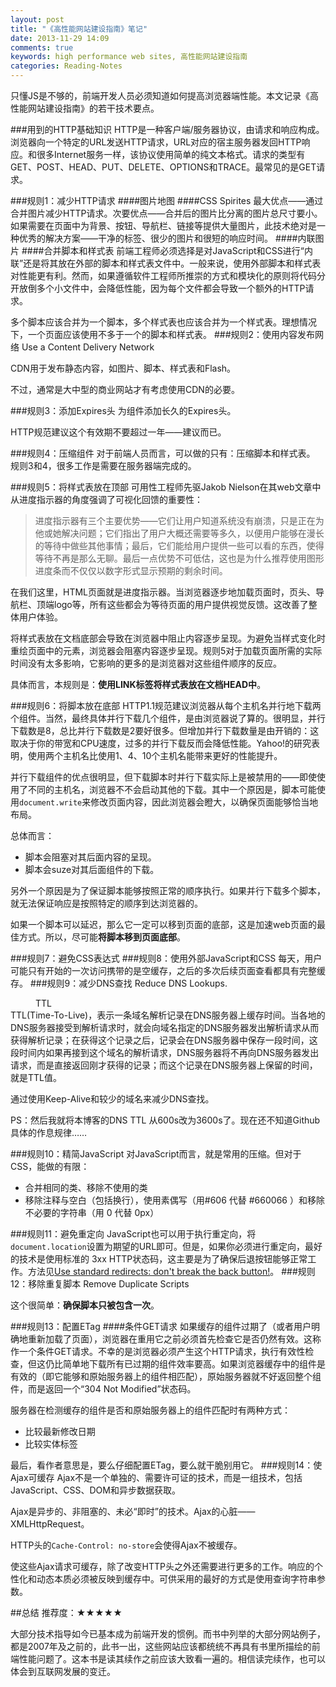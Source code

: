 ```yaml
---
layout: post
title: "《高性能网站建设指南》笔记"
date: 2013-11-29 14:09
comments: true
keywords: high performance web sites, 高性能网站建设指南
categories: Reading-Notes
---
```

只懂JS是不够的，前端开发人员必须知道如何提高浏览器端性能。本文记录《高性能网站建设指南》的若干技术要点。
<!-- more -->
###用到的HTTP基础知识
HTTP是一种客户端/服务器协议，由请求和响应构成。浏览器向一个特定的URL发送HTTP请求，URL对应的宿主服务器发回HTTP响应。和很多Internet服务一样，该协议使用简单的纯文本格式。请求的类型有GET、POST、HEAD、PUT、DELETE、OPTIONS和TRACE。最常见的是GET请求。

###规则1：减少HTTP请求
####图片地图
####CSS Spirites
最大优点——通过合并图片减少HTTP请求。次要优点——合并后的图片比分离的图片总尺寸要小。如果需要在页面中为背景、按钮、导航栏、链接等提供大量图片，此技术绝对是一种优秀的解决方案——干净的标签、很少的图片和很短的响应时间。
####内联图片
####合并脚本和样式表
前端工程师必须选择是对JavaScript和CSS进行“内联”还是将其放在外部的脚本和样式表文件中。一般来说，使用外部脚本和样式表对性能更有利。然而，如果遵循软件工程师所推崇的方式和模块化的原则将代码分开放倒多个小文件中，会降低性能，因为每个文件都会导致一个额外的HTTP请求。

多个脚本应该合并为一个脚本，多个样式表也应该合并为一个样式表。理想情况下，一个页面应该使用不多于一个的脚本和样式表。
###规则2：使用内容发布网络
Use a Content Delivery Network

CDN用于发布静态内容，如图片、脚本、样式表和Flash。

不过，通常是大中型的商业网站才有考虑使用CDN的必要。

###规则3：添加Expires头
为组件添加长久的Expires头。

HTTP规范建议这个有效期不要超过一年——建议而已。

###规则4：压缩组件
对于前端人员而言，可以做的只有：压缩脚本和样式表。
规则3和4，很多工作是需要在服务器端完成的。

###规则5：将样式表放在顶部
可用性工程师先驱Jakob Nielson在其web文章中从进度指示器的角度强调了可视化回馈的重要性：

> 进度指示器有三个主要优势——它们让用户知道系统没有崩溃，只是正在为他或她解决问题；它们指出了用户大概还需要等多久，以便用户能够在漫长的等待中做些其他事情；最后，它们能给用户提供一些可以看的东西，使得等待不再是那么无聊。最后一点优势不可低估，这也是为什么推荐使用图形进度条而不仅仅以数字形式显示预期的剩余时间。

在我们这里，HTML页面就是进度指示器。当浏览器逐步地加载页面时，页头、导航栏、顶端logo等，所有这些都会为等待页面的用户提供视觉反馈。这改善了整体用户体验。

将样式表放在文档底部会导致在浏览器中阻止内容逐步呈现。为避免当样式变化时重绘页面中的元素，浏览器会阻塞内容逐步呈现。规则5对于加载页面所需的实际时间没有太多影响，它影响的更多的是浏览器对这些组件顺序的反应。

具体而言，本规则是：<strong>使用LINK标签将样式表放在文档HEAD中</strong>。

###规则6：将脚本放在底部
HTTP1.1规范建议浏览器从每个主机名并行地下载两个组件。当然，最终具体并行下载几个组件，是由浏览器说了算的。很明显，并行下载数是8，总比并行下载数是2要好很多。但增加并行下载数量是由开销的：这取决于你的带宽和CPU速度，过多的并行下载反而会降低性能。Yahoo!的研究表明，使用两个主机名比使用1、4、10个主机名能带来更好的性能提升。

并行下载组件的优点很明显，但下载脚本时并行下载实际上是被禁用的——即使使用了不同的主机名，浏览器不不会启动其他的下载。其中一个原因是，脚本可能使用`document.write`来修改页面内容，因此浏览器会瞪大，以确保页面能够恰当地布局。

总体而言：

+ 脚本会阻塞对其后面内容的呈现。
+ 脚本会suze对其后面组件的下载。

另外一个原因是为了保证脚本能够按照正常的顺序执行。如果并行下载多个脚本，就无法保证响应是按照特定的顺序到达浏览器的。

如果一个脚本可以延迟，那么它一定可以移到页面的底部，这是加速web页面的最佳方式。所以，尽可能<strong>将脚本移到页面底部</strong>。

###规则7：避免CSS表达式
###规则8：使用外部JavaScript和CSS
每天，用户可能只有开始的一次访问携带的是空缓存，之后的多次后续页面查看都具有完整缓存。
###规则9：减少DNS查找
Reduce DNS Lookups.

<dd>TTL</dd>
<dt>TTL(Time-To-Live)，表示一条域名解析记录在DNS服务器上缓存时间。当各地的DNS服务器接受到解析请求时，就会向域名指定的DNS服务器发出解析请求从而获得解析记录；在获得这个记录之后，记录会在DNS服务器中保存一段时间，这段时间内如果再接到这个域名的解析请求，DNS服务器将不再向DNS服务器发出请求，而是直接返回刚才获得的记录；而这个记录在DNS服务器上保留的时间，就是TTL值。</dt>

通过使用Keep-Alive和较少的域名来减少DNS查找。

PS：然后我就将本博客的DNS TTL 从600s改为3600s了。现在还不知道Github具体的作息规律……

###规则10：精简JavaScript
对JavaScript而言，就是常用的压缩。但对于CSS，能做的有限：

+ 合并相同的类、移除不使用的类
+ 移除注释与空白（包括换行），使用素偶写（用#606 代替 #660066 ）和移除不必要的字符串（用 0 代替 0px）

###规则11：避免重定向
JavaScript也可以用于执行重定向，将`document.location`设置为期望的URL即可。但是，如果你必须进行重定向，最好的技术是使用标准的 3xx HTTP状态码，这主要是为了确保后退按钮能够正常工作。方法见<a href="http://www.w3.org/QA/Tips/reback" target="_blank">Use standard redirects: don't break the back button!</a>。
###规则12：移除重复脚本
Remove Duplicate Scripts

这个很简单：<strong>确保脚本只被包含一次</strong>。

###规则13：配置ETag
####条件GET请求
如果缓存的组件过期了（或者用户明确地重新加载了页面），浏览器在重用它之前必须首先检查它是否仍然有效。这称作一个条件GET请求。不幸的是浏览器必须产生这个HTTP请求，执行有效性检查，但这仍比简单地下载所有已过期的组件效率要高。如果浏览器缓存中的组件是有效的（即它能够和原始服务器上的组件相匹配），原始服务器就不好返回整个组件，而是返回一个“304 Not Modified”状态码。

服务器在检测缓存的组件是否和原始服务器上的组件匹配时有两种方式：

+ 比较最新修改日期
+ 比较实体标签

最后，看作者意思是，要么仔细配置ETag，要么就干脆别用它。
###规则14：使Ajax可缓存
Ajax不是一个单独的、需要许可证的技术，而是一组技术，包括JavaScript、CSS、DOM和异步数据获取。

Ajax是异步的、非阻塞的、未必“即时”的技术。Ajax的心脏——XMLHttpRequest。

HTTP头的`Cache-Control: no-store`会使得Ajax不被缓存。

使这些Ajax请求可缓存，除了改变HTTP头之外还需要进行更多的工作。响应的个性化和动态本质必须被反映到缓存中。可供采用的最好的方式是使用查询字符串参数。

##总结
推荐度：★★★★★

大部分技术指导如今已基本成为前端开发的惯例。而书中列举的大部分网站例子，都是2007年及之前的，此书一出，这些网站应该都统统不再具有书里所描绘的前端性能问题了。这本书是读其续作之前应该大致看一遍的。相信读完续作，也可以体会到互联网发展的变迁。
